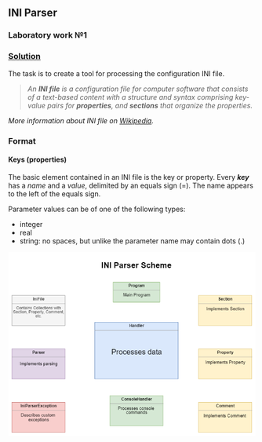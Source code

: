 ## INI Parser
### Laboratory work №1

### [Solution](https://github.com/annchous/OopLabs/tree/master/IniParser)

The task is to create a tool for processing the configuration INI file.
> *An **INI file** is a configuration file for computer software that consists of a text-based content with a structure and syntax comprising key-value pairs for **properties**, and **sections** that organize the properties.*

*More information about INI file on [Wikipedia](https://en.wikipedia.org/wiki/INI_file).*

### Format
#### Keys (properties)
The basic element contained in an INI file is the key or property. Every **_key_** has a *name* and a *value*, delimited by an equals sign (=). The name appears to the left of the equals sign.

Parameter values can be of one of the following types:
* integer
* real
* string: no spaces, but unlike the parameter name may contain dots (.)


![Scheme](https://github.com/annchous/OopLabs/blob/master/Tasks/inipscheme.png)
